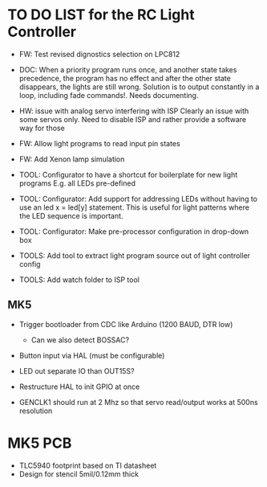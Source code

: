 # TO DO LIST for the RC Light Controller

* FW: Test revised dignostics selection on LPC812

* DOC: When a priority program runs once, and another state takes precedence,
  the program has no effect and after the other state disappears, the lights
  are still wrong. Solution is to output constantly in a loop,
  including fade commands!.
  Needs documenting.

* HW: issue with analog servo interfering with ISP
  Clearly an issue with some servos only. Need to disable ISP and rather provide
  a software way for those

* FW: Allow light programs to read input pin states

* FW: Add Xenon lamp simulation

* TOOL: Configurator to have a shortcut for boilerplate for new light programs
    E.g. all LEDs pre-defined

* TOOL: Configurator: Add support for addressing LEDs without having to use an
    led x = led[y] statement. This is useful for light patterns where the
    LED sequence is important.

* TOOL: Configurator: Make pre-processor configuration in drop-down box

* TOOLS: Add tool to extract light program source out of light controller config

* TOOLS: Add watch folder to ISP tool


## MK5

* Trigger bootloader from CDC like Arduino (1200 BAUD, DTR low)
    * Can we also detect BOSSAC?

* Button input via HAL (must be configurable)

* LED out separate IO than OUT15S?

* Restructure HAL to init GPIO at once

* GENCLK1 should run at 2 Mhz so that servo read/output works at 500ns resolution



# MK5 PCB

* TLC5940 footprint based on TI datasheet
* Design for stencil 5mil/0.12mm thick
